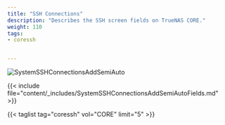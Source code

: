 ```yaml
---
title: "SSH Connections"
description: "Describes the SSH screen fields on TrueNAS CORE."
weight: 110
tags:
- coressh


---
```


![SystemSSHConnectionsAddSemiAuto](/images/CORE/System/SystemSSHConnectionsAddSemiAuto.png "Semi-Auto Connection")

{{< include file="content/_includes/SystemSSHConnectionsAddSemiAutoFields.md" >}}

{{< taglist tag="coressh" vol="CORE" limit="5" >}}
